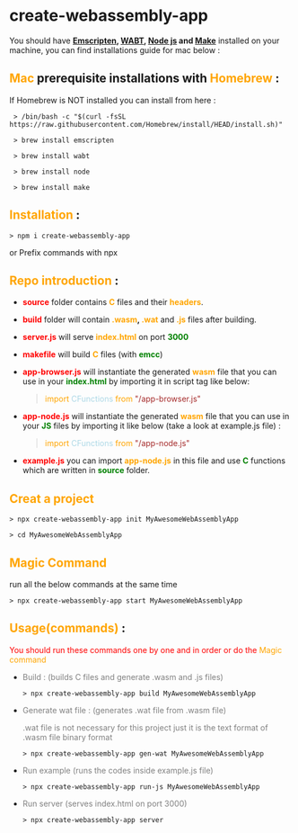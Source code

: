 # create-webassembly-app
You should have **[Emscripten](https://emscripten.org/docs/getting_started/downloads.html), [WABT](https://github.com/WebAssembly/wabt), [Node js](https://nodejs.org/en/) and [Make]()** installed on your machine, you can find installations guide for mac below :

## **<span style="color:orange">Mac</span> prerequisite installations with <span style="color:orange">Homebrew</span>** :
 If Homebrew is NOT installed you can install from here :
 ```
  > /bin/bash -c "$(curl -fsSL https://raw.githubusercontent.com/Homebrew/install/HEAD/install.sh)"
```
```
 > brew install emscripten
```
```
 > brew install wabt
```
```
 > brew install node
```
```
 > brew install make
```
## **<span style="color:orange">Installation</span>** :
```
> npm i create-webassembly-app
```
or
Prefix commands with npx

## **<span style="color:orange">Repo introduction</span>** :
- **<span style="color:red">source</span>** folder contains **<span style="color:orange">C</span>** files and their **<span style="color:orange">headers</span>**.
- **<span style="color:red">build</span>** folder will contain **<span style="color:orange">.wasm</span>, <span style="color:orange">.wat</span>**  and **<span style="color:orange">.js</span>** files after building.
- **<span style="color:red">server.js</span>** will serve **<span style="color:orange">index.html</span>** on port **<span style="color:green">3000</span>**
- **<span style="color:red">makefile</span>** will build **<span style="color:orange">C</span>** files (with **<span style="color:green">emcc</span>**)
- **<span style="color:red">app-browser.js</span>** will instantiate the generated **<span style="color:orange">wasm</span>** file that you can use in your **<span style="color:green">index.html</span>** by importing it in script tag like below:
  > <span style="color:orange">import</span> <span style="color:lightblue">CFunctions</span> <span style="color:orange">from</span> <span style="color:brown">"/app-browser.js"</span>

- **<span style="color:red">app-node.js</span>** will instantiate the generated **<span style="color:orange">wasm</span>** file that you can use in your **<span style="color:green">JS</span>** files by importing it like below (take a look at example.js file) :
  > <span style="color:orange">import</span> <span style="color:lightblue">CFunctions</span> <span style="color:orange">from</span> <span style="color:brown">"/app-node.js"</span>

- **<span style="color:red">example.js</span>** you can import **<span style="color:orange">app-node.js</span>** in this file and use **<span style="color:green">C</span>** functions which are written in **<span style="color:green">source</span>** folder.

## **<span style="color:orange">Creat a project</span>**
  ```
  > npx create-webassembly-app init MyAwesomeWebAssemblyApp
  ```
  ```
  > cd MyAwesomeWebAssemblyApp
  ```

## **<span style="color:orange">Magic Command</span>**
  run all the below commands at the same time
  ```
  > npx create-webassembly-app start MyAwesomeWebAssemblyApp
  ```

## **<span style="color:orange">Usage(commands)</span>** :
<span style="color:red">You should run these commands one by one and in order or do the </span> <span style="color:orange">Magic command</span>
- <span style="color:gray">Build : (builds C files and generate .wasm and .js files)</span>
  ```
  > npx create-webassembly-app build MyAwesomeWebAssemblyApp
  ```
- <span style="color:gray">Generate wat file : (generates .wat file from .wasm file)</span>
  
  <span style="color:gray">.wat file is not necessary for this project just it is the text format of .wasm file binary format</span>
  ```
  > npx create-webassembly-app gen-wat MyAwesomeWebAssemblyApp
  ```
- <span style="color:gray">Run example (runs the codes inside example.js file)</span>
  ```
  > npx create-webassembly-app run-js MyAwesomeWebAssemblyApp
  ```
- <span style="color:gray">Run server (serves index.html on port 3000)</span>
  ```
  > npx create-webassembly-app server
  ```